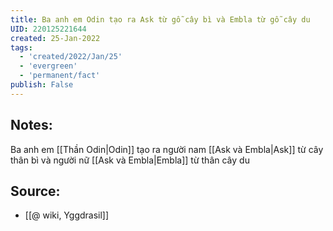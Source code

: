 ```yaml
---
title: Ba anh em Odin tạo ra Ask từ gỗ cây bì và Embla từ gỗ cây du
UID: 220125221644
created: 25-Jan-2022
tags:
  - 'created/2022/Jan/25'
  - 'evergreen'
  - 'permanent/fact'
publish: False
---
```

## Notes:
Ba anh em [[Thần Odin|Odin]] tạo ra người nam [[Ask và Embla|Ask]] từ cây thân bì và người nữ [[Ask và Embla|Embla]] từ thân cây du

## Source:
- [[@ wiki, Yggdrasil]]


